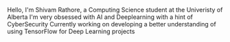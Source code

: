Hello, I'm Shivam Rathore, a Computing Science student at the Univeristy of Alberta
I'm very obsessed with AI and Deeplearning with a hint of CyberSecurity
Currently working on developing a better understanding of using TensorFlow for Deep Learning projects
